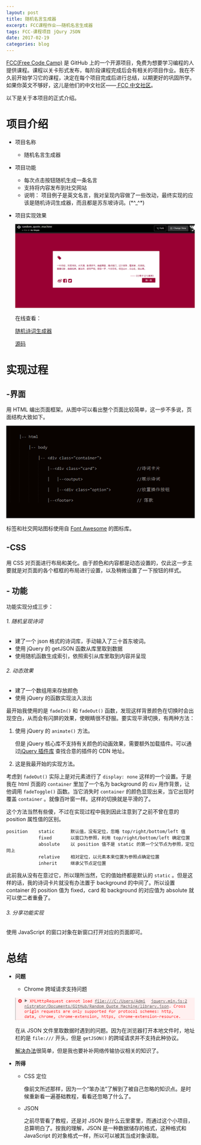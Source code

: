 ```yaml
---
layout: post
title: 随机名言生成器
excerpt: FCC课程作业——随机名言生成器
tags: FCC-课程项目 jQury JSON
date: 2017-02-19
categories: blog
---
```


[FCC(Free Code Camp)][1] 是 GitHub 上的一个开源项目，免费为想要学习编程的人提供课程。课程以关卡形式发布，每阶段课程完成后会有相关的项目作业。我在不久前开始学习它的课程，决定在每个项目完成后进行总结，以期更好的巩固所学。如果你英文不够好，这儿是他们的中文社区——[ FCC 中文社区][2]。

以下是关于本项目的正式介绍。

# 项目介绍

- 项目名称
    + 随机名言生成器

- 项目功能
    + 每次点击按钮随机生成一条名言
    + 支持将内容发布到社交网站
    + 说明：
        项目例子是英文名言，我对呈现内容做了一些改动，最终实现的应该是随机诗词生成器，而且都是苏东坡诗词。(\*^_^\*)

- 项目实现效果

    ![随机诗词生成器](/images/random_quote_machine/Random_Quote_Machine.png)

    在线查看：

    [随机诗词生成器][3]

    [源码](https://github.com/TheaAo/Random_Quote_Machine)

# 实现过程

## -界面

用 HTML 编出页面框架。从图中可以看出整个页面比较简单，这一步不多说，页面结构大致如下。

![DOM 结构](/images/random_quote_machine/dom.png)

标签和社交网站图标使用自 [Font Awesome][4] 的图标库。

## -CSS

用 CSS 对页面进行布局和美化。由于颜色和内容都是动态设置的，仅此这一步主要就是对页面的各个框框的布局进行设置，以及稍微设置了一下按钮的样式。

## - 功能

功能实现分成三步：

###### 1. 随机呈现诗词

- 建了一个 json 格式的诗词库，手动输入了三十首东坡词。
- 使用 jQuery 的 getJSON 函数从库里取到数据
- 使用随机函数生成索引，依照索引从库里取到内容并呈现

###### 2. 动态效果

- 建了一个数组用来存放颜色
- 使用 jQuery 的函数实现淡入淡出

最开始我使用的是 `fadeIn()` 和 `fadeOut()` 函数，发现这样背景颜色在切换时会出现空白，从而会有闪屏的效果，使眼睛很不舒服。要实现平滑切换，有两种方法：

1. 使用 jQuery 的 `animate()` 方法。

    但是 jQuery 核心库不支持有关颜色的动画效果，需要额外加载插件。可以通过[jQuery 插件库][5] 查找合意的插件的 CDN 地址。

2. 这是我最开始的实现方法。

考虑到 `fadeOut()` 实际上是对元素进行了 `display: none` 这样的一个设置。于是我在 html 页面的 `container` 里加了一个名为 background 的 `div` 用作背景，让他调用 `fadeToggle()` 函数。当它消失时 `container` 的颜色显现出来，当它出现时覆盖 `container` 。就像百叶窗一样。这样的切换就是平滑的了。

这个方法当然有些傻，不过在实现过程中我到因此注意到了之前不曾在意的 position 属性值的区别。

    position    static      默认值，没有定位，忽略 top/right/bottom/left 值
                fixed       以窗口为参照，利用 top/right/bottom/left 确定位置
                absolute    以 position 值不是 static 的第一个父节点为参照，定位同上
                relative    相对定位，以元素本来位置为参照点确定位置
                inherit     继承父节点定位置

此前我从没有在意过它，所以理所当然，它的值始终都是默认的 `static` 。但是这样的话，我的诗词卡片就没有办法置于 background 的中间了。所以设置 container 的 position 值为 fixed，card 和 background 的对应值为 absolute 就可以使二者重叠了。

###### 3. 分享功能实现

使用 JavaScript 的窗口对象在新窗口打开对应的页面即可。

# 总结

- **问题**
    + Chrome 跨域请求支持问题
    
    ![Chrome 跨域请求支持问题](/images/random_quote_machine/cross_origin_request_error.png)

    在从 JSON 文件里取数据时遇到的问题。因为在浏览器打开本地文件时，地址栏的是 `file:///` 开头，但是 `getJSON()` 的跨域请求并不支持此种协议。

    [解决办法][6]很简单，但是我也要补补网络传输协议相关的知识了。

- **所得**
    + CSS 定位
    
        像前文所述那样，因为一个“笨办法”了解到了被自己忽略的知识点。是时候重新看一遍基础教程，看看还忽略了什么了。

    + JSON
    
        之前尽管看了教程，还是对 JSON 是什么云里雾里，而通过这个小项目，总算明白了。按我的理解，JSON 是一种数据储存的格式，这种格式和 JavaScript 的对象格式一样，所以可以被其当成对象读取。

[1]:https://www.freecodecamp.com
[2]: https://freecodecamp.cn
[3]: http://codepen.io/TheaAo/full/JEwZNG/
[4]: http://fontawesome.dashgame.com/
[5]: http://www.jq22.com/cdn/
[6]: http://www.daxiblog.com/2016/09/16/%E8%AE%A9%E6%96%B0%E7%89%88chrome%E6%94%AF%E6%8C%81%E6%9C%AC%E5%9C%B0%E8%B7%A8%E5%9F%9F%E8%AF%B7%E6%B1%82%E8%B0%83%E8%AF%95/

